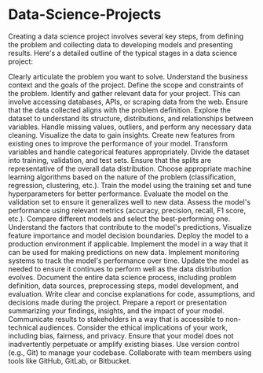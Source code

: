 # Data-Science-Projects
Creating a data science project involves several key steps, from defining the problem and collecting data to developing models and presenting results. Here's a detailed outline of the typical stages in a data science project:

Clearly articulate the problem you want to solve. Understand the business context and the goals of the project. Define the scope and constraints of the problem.
Identify and gather relevant data for your project. This can involve accessing databases, APIs, or scraping data from the web. Ensure that the data collected aligns with the problem definition.
Explore the dataset to understand its structure, distributions, and relationships between variables. Handle missing values, outliers, and perform any necessary data cleaning.
Visualize the data to gain insights. Create new features from existing ones to improve the performance of your model.
Transform variables and handle categorical features appropriately. Divide the dataset into training, validation, and test sets.
Ensure that the splits are representative of the overall data distribution. Choose appropriate machine learning algorithms based on the nature of the problem (classification, regression, clustering, etc.).
Train the model using the training set and tune hyperparameters for better performance. Evaluate the model on the validation set to ensure it generalizes well to new data.
Assess the model's performance using relevant metrics (accuracy, precision, recall, F1 score, etc.). Compare different models and select the best-performing one.
Understand the factors that contribute to the model's predictions. Visualize feature importance and model decision boundaries.
Deploy the model to a production environment if applicable. Implement the model in a way that it can be used for making predictions on new data.
Implement monitoring systems to track the model's performance over time. Update the model as needed to ensure it continues to perform well as the data distribution evolves.
Document the entire data science process, including problem definition, data sources, preprocessing steps, model development, and evaluation. Write clear and concise explanations for code, assumptions, and decisions made during the project.
Prepare a report or presentation summarizing your findings, insights, and the impact of your model. Communicate results to stakeholders in a way that is accessible to non-technical audiences.
Consider the ethical implications of your work, including bias, fairness, and privacy. Ensure that your model does not inadvertently perpetuate or amplify existing biases.
Use version control (e.g., Git) to manage your codebase. Collaborate with team members using tools like GitHub, GitLab, or Bitbucket.
